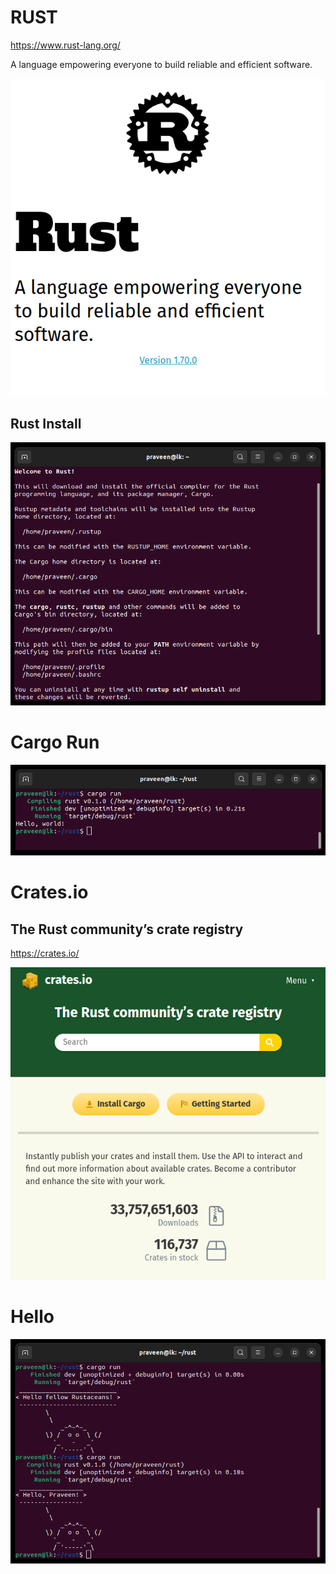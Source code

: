 # RUST

https://www.rust-lang.org/

A language empowering everyone to build reliable and efficient software.

![](rust.png)

## Rust Install

![](rust-install.png)

# Cargo Run

![](cargo-run.png)

# Crates.io

## The Rust community’s crate registry

https://crates.io/

![](crates.png)

# Hello

![](hello-praveen.png)